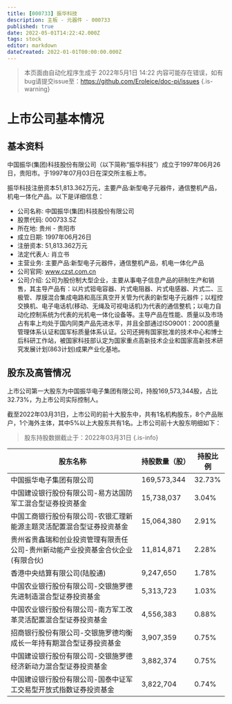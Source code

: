 ```yaml
---
title: [000733] 振华科技
description: 主板 - 元器件 - 000733
published: true
date: 2022-05-01T14:22:42.000Z
tags: stock
editor: markdown
dateCreated: 2022-01-01T00:00:00.000Z
---
```


> 本页面由自动化程序生成于 2022年5月1日 14:22
> 内容可能存在错误，如有bug请提交issue至：https://github.com/Eroleice/doc-pi/issues
{.is-warning}

# 上市公司基本情况

## 基本资料

中国振华(集团)科技股份有限公司（以下简称“振华科技”）成立于1997年06月26日，贵阳市。于1997年07月03日在深交所主板上市。

振华科技注册资本51,813.362万元，主要产品:新型电子元器件，通信整机产品，机电一体化产品。以下是详细信息：

- 公司名称: 中国振华(集团)科技股份有限公司
- 股票代码: 000733.SZ
- 所在地: 贵州 - 贵阳市
- 成立日期: 1997年06月26日
- 注册资本: 51,813.362万元
- 法定代表人: 肖立书
- 主营业务: 主要产品:新型电子元器件，通信整机产品，机电一体化产品
- 公司官网: www.czst.com.cn
- 公司介绍: 公司为股份制大型企业，主要从事电子信息产品的研制生产和销售，其主导产品有：以片式钽电容器、片式电阻器、片式电感器、片式二、三极管、厚膜混合集成电路和高压真空开关管为代表的新型电子元器件；以程控交换机、电子电话机(移动、无绳及可视电话机)为代表的通信整机；以电力自动化控制系统为代表的光机电一体化设备等。主导产品在性能、质量以及市场占有率上均处于国内同类产品先进水平，并且全部通过ISO9001：2000质量管理体系认证和国军标质量体系认证。公司还拥有国家批准的技术中心和博士后科研工作站，被国家科技部认定为国家重点高新技术企业和国家高新技术研究发展计划(863计划)成果产业化基地。


## 股东及高管情况

上市公司第一大股东为中国振华电子集团有限公司，持股169,573,344股，占比32.73%，为上市公司实际控制人。

截至2022年03月31日，上市公司的前十大股东中，共有1名机构股东，8个产品账户，1个海外主体，其中5%以上大股东共有1名。上市公司前十大股东明细如下：

> 股东持股数据截止于：2022年03月31日
{.is-info}

| 股东名称 | 持股数量（股） | 持股比例 |
| --- | --- | --- |
| 中国振华电子集团有限公司 | 169,573,344 | 32.73% |
| 中国建设银行股份有限公司-易方达国防军工混合型证券投资基金 | 15,738,037 | 3.04% |
| 中国工商银行股份有限公司-农银汇理新能源主题灵活配置混合型证券投资基金 | 15,064,380 | 2.91% |
| 贵州省贵鑫瑞和创业投资管理有限责任公司-贵州新动能产业投资基金合伙企业(有限合伙) | 11,814,871 | 2.28% |
| 香港中央结算有限公司(陆股通) | 9,247,650 | 1.78% |
| 中国农业银行股份有限公司-交银施罗德先进制造混合型证券投资基金 | 5,313,723 | 1.03% |
| 中国农业银行股份有限公司-南方军工改革灵活配置混合型证券投资基金 | 4,556,383 | 0.88% |
| 招商银行股份有限公司-交银施罗德均衡成长一年持有期混合型证券投资基金 | 3,907,359 | 0.75% |
| 中国建设银行股份有限公司-交银施罗德经济新动力混合型证券投资基金 | 3,882,374 | 0.75% |
| 中国建设银行股份有限公司-国泰中证军工交易型开放式指数证券投资基金 | 3,822,704 | 0.74% |





